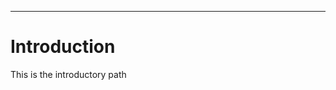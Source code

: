 <meta name="lessons" content="drawing,animation">

---

# Introduction

This is the introductory path

